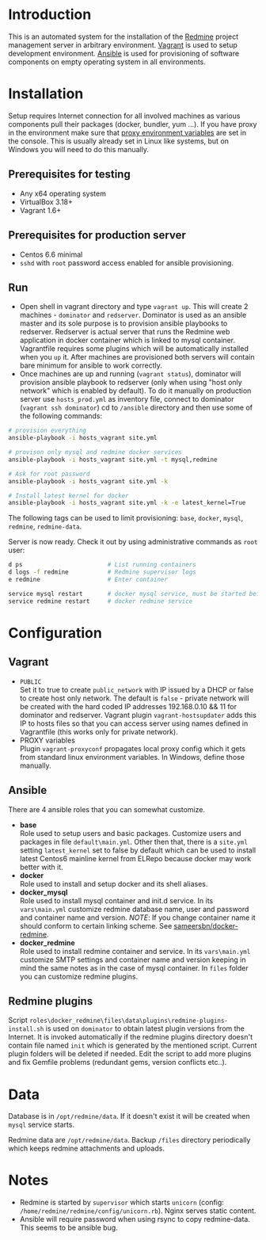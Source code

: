 Introduction
============

This is an automated system for the installation of the [Redmine](http://www.redmine.org) project management server in arbitrary environment. [Vagrant](https://www.vagrantup.com/) is used to setup development environment.  [Ansible](http://www.ansible.com) is used for provisioning of software components on empty operating system in all environments.

Installation
============

Setup requires Internet connection for all involved machines as various components pull their packages (docker, bundler, yum ...). If you have proxy in the environment make sure that [proxy environment variables](http://www.gnu.org/software/wget/manual/html_node/Proxies.html) are set in the console. This is usually already set in Linux like systems, but on Windows you will need to do this manually. 

Prerequisites for testing
--------------------------

- Any x64 operating system
- VirtualBox 3.18+
- Vagrant 1.6+

Prerequisites for production server
-----------------------------------

- Centos 6.6 minimal 
- `sshd` with `root` password access enabled for ansible provisioning.

Run
---

- Open shell in vagrant directory and type `vagrant up`. This will create 2 machines - `dominator` and `redserver`. Dominator is used as an ansible master and its sole purpose is to provision ansible playbooks to redserver. Redserver is actual server that runs the Redmine web application in docker container which is linked to mysql container. Vagrantfile requires some plugins which will be automatically installed when you `up` it. After machines are provisioned both servers will contain bare minimum for ansible to work correctly.
- Once machines are up and running (`vagrant status`), dominator will provision ansible playbook to redserver (only when using "host only network" which is enabled by default). To do it manually on production server use `hosts_prod.yml` as inventory file, connect to dominator (`vagrant ssh dominator`) cd to `/ansible` directory and then use some of the following commands:

```sh
# provision everything
ansible-playbook -i hosts_vagrant site.yml

# provison only mysql and redmine docker services
ansible-playbook -i hosts_vagrant site.yml -t mysql,redmine

# Ask for root password
ansible-playbook -i hosts_vagrant site.yml -k

# Install latest kernel for docker
ansible-playbook -i hosts_vagrant site.yml -k -e latest_kernel=True
```

The following tags can be used to limit provisioning: `base`, `docker`, `mysql`, `redmine`, `redmine-data`.

Server is now ready. Check it out by using administrative commands as `root` user:  

```sh
d ps                        # List running containers 
d logs -f redmine           # Redmine supervisor logs
e redmine                   # Enter container 

service mysql restart       # docker mysql service, must be started before redmine for linking 
service redmine restart     # docker redmine service 
```

Configuration
=============

Vagrant
-------

- `PUBLIC`  
Set it to true to create `public_network` with IP issued by a DHCP or false to create host only network. The default is `false` - private network will be created with the hard coded IP addresses 192.168.0.10 && 11 for dominator and redserver. Vagrant plugin `vagrant-hostsupdater` adds this IP to hosts files so that you can access server using names defined in Vagrantfile (this works only for private network).
- PROXY variables  
Plugin `vagrant-proxyconf` propagates local proxy config which it gets from standard linux environment variables. In Windows, define those manually. 

Ansible
-------

There are 4 ansible roles that you can somewhat customize.

- **base**  
Role used to setup users and basic packages. Customize users and packages in file `default\main.yml`. Other then that, there is a `site.yml` setting `latest_kernel` set to false by default which can be used to install latest Centos6 mainline kernel from ELRepo because docker may work better with it. 
- **docker**  
Role used to install and setup docker and its shell aliases.
- **docker_mysql**  
Role used to install mysql container and init.d service. In its `vars\main.yml` customize redmine database name, user and password and container name and version. *NOTE*: If you change container name it should conform to certain linking scheme. See [sameersbn/docker-redmine](https://github.com/sameersbn/docker-redmine).
- **docker_redmine**  
Role used to install redmine container and service. In its `vars\main.yml` customize SMTP settings and container name and version keeping in mind the same notes as in the case of mysql container. In `files` folder you can customize redmine plugins. 

Redmine plugins
---------------

Script `roles\docker_redmine\files\data\plugins\redmine-plugins-install.sh` is used on `dominator` to obtain latest plugin versions from the Internet. It is invoked automatically if the redmine plugins directory doesn't contain file named `init` which is generated by the mentioned script. Current plugin folders will be deleted if needed. Edit the script to add more plugins and fix Gemfile problems (redundant gems, version conflicts etc..).

Data
====

Database is in `/opt/redmine/data`. If it doesn't exist it will be created when `mysql` service starts.

Redmine data are `/opt/redmine/data`. Backup `/files` directory periodically which keeps redmine attachments and uploads.

Notes
=====

- Redmine is started by `supervisor` which starts `unicorn` (config: `/home/redmine/redmine/config/unicorn.rb`). Nginx serves static content.
- Ansible will require password when using rsync to copy redmine-data. This seems to be ansible bug.
